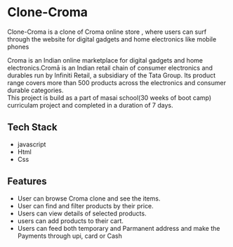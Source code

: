 # Clone-Croma
Clone-Croma is a clone of Croma online store , where users can surf through the website for digital gadgets and home electronics  like mobile phones 

Croma is an Indian online marketplace for digital gadgets and home electronics.Cromā is an Indian retail chain of consumer electronics and durables run by Infiniti Retail, a subsidiary of the Tata Group. Its product range covers more than 500 products across the electronics and consumer durable categories.
<br>
This project is build as a part of masai school(30 weeks of boot camp) curriculam project and completed in a duration of 7 days.


## Tech Stack

- javascript
- Html
- Css




  
## Features


- User can browse Croma clone and see the items.
- User can find and filter products by their price.
- Users can view details of selected products.
- users can add products to their cart.
- Users can feed both temporary and Parmanent address and make the Payments through upi, card or Cash












